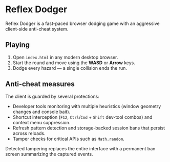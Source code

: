 # Reflex Dodger

Reflex Dodger is a fast-paced browser dodging game with an aggressive client-side anti-cheat system.

## Playing

1. Open `index.html` in any modern desktop browser.
2. Start the round and move using the **WASD** or **Arrow** keys.
3. Dodge every hazard — a single collision ends the run.

## Anti-cheat measures

The client is guarded by several protections:

- Developer tools monitoring with multiple heuristics (window geometry changes and console bait).
- Shortcut interception (`F12`, `Ctrl`/`Cmd` + `Shift` dev-tool combos) and context menu suppression.
- Refresh pattern detection and storage-backed session bans that persist across reloads.
- Tamper checks for critical APIs such as `Math.random`.

Detected tampering replaces the entire interface with a permanent ban screen summarizing the captured events.
